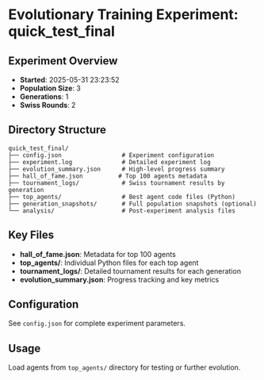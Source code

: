 # Evolutionary Training Experiment: quick_test_final

## Experiment Overview
- **Started**: 2025-05-31 23:23:52
- **Population Size**: 3
- **Generations**: 1
- **Swiss Rounds**: 2

## Directory Structure
```
quick_test_final/
├── config.json                 # Experiment configuration
├── experiment.log              # Detailed experiment log
├── evolution_summary.json      # High-level progress summary
├── hall_of_fame.json          # Top 100 agents metadata
├── tournament_logs/            # Swiss tournament results by generation
├── top_agents/                 # Best agent code files (Python)
├── generation_snapshots/       # Full population snapshots (optional)
└── analysis/                   # Post-experiment analysis files
```

## Key Files
- **hall_of_fame.json**: Metadata for top 100 agents
- **top_agents/**: Individual Python files for each top agent
- **tournament_logs/**: Detailed tournament results for each generation
- **evolution_summary.json**: Progress tracking and key metrics

## Configuration
See `config.json` for complete experiment parameters.

## Usage
Load agents from `top_agents/` directory for testing or further evolution.
